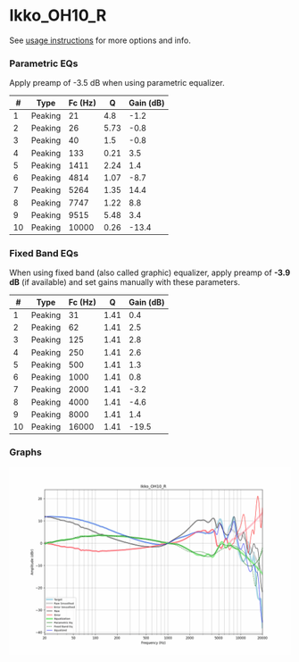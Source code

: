 # Ikko_OH10_R
See [usage instructions](https://github.com/jaakkopasanen/AutoEq#usage) for more options and info.

### Parametric EQs
Apply preamp of -3.5 dB when using parametric equalizer.

|   # | Type    |   Fc (Hz) |    Q |   Gain (dB) |
|-----|---------|-----------|------|-------------|
|   1 | Peaking |        21 | 4.8  |        -1.2 |
|   2 | Peaking |        26 | 5.73 |        -0.8 |
|   3 | Peaking |        40 | 1.5  |        -0.8 |
|   4 | Peaking |       133 | 0.21 |         3.5 |
|   5 | Peaking |      1411 | 2.24 |         1.4 |
|   6 | Peaking |      4814 | 1.07 |        -8.7 |
|   7 | Peaking |      5264 | 1.35 |        14.4 |
|   8 | Peaking |      7747 | 1.22 |         8.8 |
|   9 | Peaking |      9515 | 5.48 |         3.4 |
|  10 | Peaking |     10000 | 0.26 |       -13.4 |

### Fixed Band EQs
When using fixed band (also called graphic) equalizer, apply preamp of **-3.9 dB** (if available) and set gains manually with these parameters.

|   # | Type    |   Fc (Hz) |    Q |   Gain (dB) |
|-----|---------|-----------|------|-------------|
|   1 | Peaking |        31 | 1.41 |         0.4 |
|   2 | Peaking |        62 | 1.41 |         2.5 |
|   3 | Peaking |       125 | 1.41 |         2.8 |
|   4 | Peaking |       250 | 1.41 |         2.6 |
|   5 | Peaking |       500 | 1.41 |         1.3 |
|   6 | Peaking |      1000 | 1.41 |         0.8 |
|   7 | Peaking |      2000 | 1.41 |        -3.2 |
|   8 | Peaking |      4000 | 1.41 |        -4.6 |
|   9 | Peaking |      8000 | 1.41 |         1.4 |
|  10 | Peaking |     16000 | 1.41 |       -19.5 |

### Graphs
![](./Ikko_OH10_R.png)

